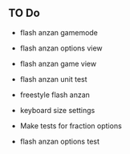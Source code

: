 ## TO Do

- flash anzan gamemode

- flash anzan options view

- flash anzan game view

- flash anzan unit test

- freestyle flash anzan

- keyboard size settings

- Make tests for fraction options

- flash anzan options test
